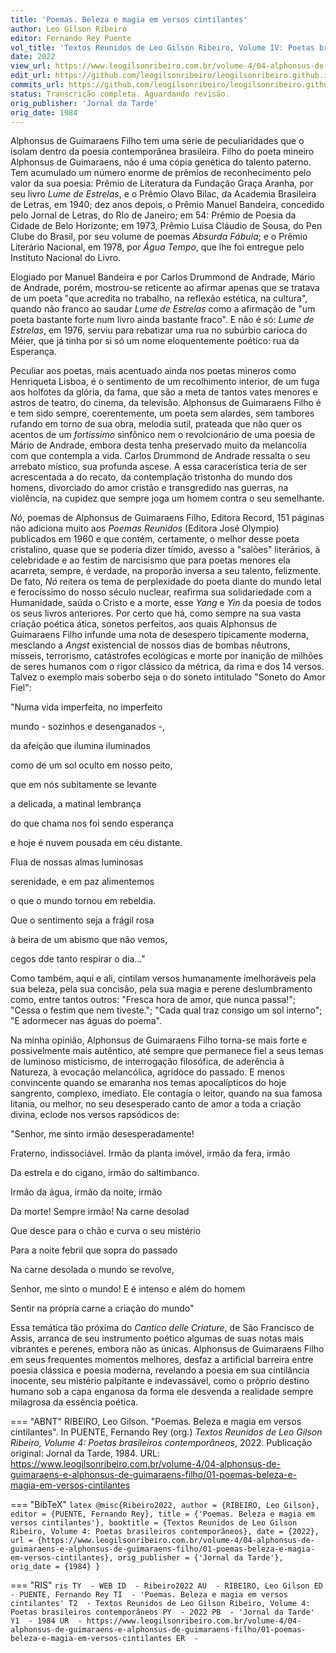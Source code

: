 ```yaml
---
title: 'Poemas. Beleza e magia em versos cintilantes'
author: Leo Gilson Ribeiro
editor: Fernando Rey Puente
vol_title: 'Textos Reunidos de Leo Gilson Ribeiro, Volume IV: Poetas brasileiros contemporâneos'
date: 2022
view_url: https://www.leogilsonribeiro.com.br/volume-4/04-alphonsus-de-guimaraens-e-alphonsus-de-guimaraens-filho/01-poemas-beleza-e-magia-em-versos-cintilantes
edit_url: https://github.com/leogilsonribeiro/leogilsonribeiro.github.io/edit/main/docs/markdown/volume-4/04-alphonsus-de-guimaraens-e-alphonsus-de-guimaraens-filho/01-poemas-beleza-e-magia-em-versos-cintilantes.md
commits_url: https://github.com/leogilsonribeiro/leogilsonribeiro.github.io/commits/main/docs/markdown/volume-4/04-alphonsus-de-guimaraens-e-alphonsus-de-guimaraens-filho/01-poemas-beleza-e-magia-em-versos-cintilantes.md
status: Transcrição completa. Aguardando revisão.
orig_publisher: 'Jornal da Tarde'
orig_date: 1984
---
```


Alphonsus de Guimaraens Filho tem uma série de peculiaridades que o isolam dentro da poesia contemporânea brasileira. Filho do poeta mineiro Alphonsus de Guimaraens, não é uma cópia genética do talento paterno. Tem acumulado um número enorme de prêmios de reconhecimento pelo valor da sua poesia: Prêmio de Literatura da Fundação Graça Aranha, por seu livro *Lume de Estrelas*, e o Prêmio Olavo Bilac, da Academia Brasileira de Letras, em 1940; dez anos depois, o Prêmio Manuel Bandeira, concedido pelo Jornal de Letras, do RIo de Janeiro; em 54: Prêmio de Poesia da Cidade de Belo Horizonte; em 1973, Prêmio Luísa Cláudio de Sousa, do Pen Clube do Brasil, por seu volume de poemas *Absurda Fábula*; e o Prêmio Literário Nacional, em 1978, por *Água Tempo*, que lhe foi entregue pelo Instituto Nacional do Livro.

Elogiado por Manuel Bandeira e por Carlos Drummond de Andrade, Mário de Andrade, porém, mostrou-se reticente ao afirmar apenas que se tratava de um poeta "que acredita no trabalho, na reflexão estética, na cultura", quando não franco ao saudar *Lume de Estrelas* como a afirmação de "um poeta bastante forte num livro ainda bastante fraco". E não é só: *Lume de Estrelas*, em 1976, serviu para rebatizar uma rua no subúrbio carioca do Méier, que já tinha por si só um nome eloquentemente poético: rua da Esperança.

Peculiar aos poetas, mais acentuado ainda nos poetas mineros como Henriqueta Lisboa, é o sentimento de um recolhimento interior, de um fuga aos holfotes da glória, da fama, que são a meta de tantos vates menores e astros de teatro, do cinema, da televisão. Alphonsus de Guimaraens Filho é e tem sido sempre, coerentemente, um poeta sem alardes, sem tambores rufando em torno de sua obra, melodia sutil, prateada que não quer os acentos de um *fortíssimo* sinfônico nem o revolcionário de uma poesia de Mário de Andrade, embora desta tenha preservado muito da melancolia com que contempla a vida. Carlos Drummond de Andrade ressalta o seu arrebato místico, sua profunda ascese. A essa caracerística teria de ser acrescentada a do recato, da contemplação tristonha do mundo dos homens, divorciado do amor cristão e transgredido nas guerras, na violência, na cupidez que sempre joga um homem contra o seu semelhante.

*Nó*, poemas de Alphonsus de Guimaraens Filho, Editora Record, 151 páginas não adiciona muito aos *Poemas Reunidos* (Editora José Olympio) publicados em 1960 e que contém, certamente, o melhor desse poeta cristalino, quase que se poderia dizer tímido, avesso a "salões" literários, à celebridade e ao festim de narcisismo que para poetas menores ela acarreta, sempre, é verdade, na proporão inversa a seu talento, felizmente. De fato, *Nó* reitera os tema de perplexidade do poeta diante do mundo letal e ferocíssimo do nosso século nuclear, reafirma sua solidariedade com a Humanidade, saúda o Cristo e a morte, esse *Yang* e *Yin* da poesia de todos os seus livros anteriores. Por certo que há, como sempre na sua vasta criação poética ática, sonetos perfeitos, aos quais Alphonsus de Guimaraens Filho infunde uma nota de desespero tipicamente moderna, mesclando a *Angst* existencial de nossos dias de bombas nêutrons, mísseis, terrorismo, catástrofes ecológicas e morte por inanição de milhões de seres humanos com o rigor clássico da métrica, da rima e dos 14 versos. Talvez o exemplo mais soberbo seja o do soneto intitulado "Soneto do Amor Fiel":

"Numa vida imperfeita, no imperfeito

mundo - sozinhos e desenganados -,

da afeição que ilumina iluminados

como de um sol oculto em nosso peito,

que em nós subitamente se levante

a delicada, a matinal lembrança

do que chama nos foi sendo esperança

e hoje é nuvem pousada em céu distante.

Flua de nossas almas luminosas

serenidade, e em paz alimentemos

o que o mundo tornou em rebeldia.

Que o sentimento seja a frágil rosa

à beira de um abismo que não vemos,

cegos dde tanto respirar o dia..."

Como também, aqui e ali, cintilam versos humanamente imelhoráveis pela sua beleza, pela sua concisão, pela sua magia e perene deslumbramento como, entre tantos outros: "Fresca hora de amor, que nunca passa!"; "Cessa o festim que nem tiveste."; "Cada qual traz consigo um sol interno"; "E adormecer nas águas do poema".

Na minha opinião, Alphonsus de Guimaraens Filho torna-se mais forte e possivelmente mais autêntico, até sempre que permanece fiel a seus temas de luminoso misticismo, de interrogação filosófica, de aderência à Natureza, à evocação melancólica, agridoce do passado. E menos convincente quando se emaranha nos temas apocalípticos do hoje sangrento, complexo, imediato. Ele contagia o leitor, quando na sua famosa litania, ou melhor, no seu desesperado canto de amor a toda a criação divina, eclode nos versos rapsódicos de:

"Senhor, me sinto irmão desesperadamente!

Fraterno, indissociável. Irmão da planta imóvel, irmão da fera, irmão

Da estrela e do cigano, irmão do saltimbanco.

Irmão da água, irmão da noite, irmão

Da morte! Sempre irmão! Na carne desolad

Que desce para o chão e curva o seu mistério

Para a noite febril que sopra do passado

Na carne desolada o mundo se revolve,

Senhor, me sinto o mundo! E é intenso e além do homem

Sentir na própria carne a criação do mundo"

Essa temática tão próxima do *Cantico delle Criature*, de São Francisco de Assis, arranca de seu instrumento poético algumas de suas notas mais vibrantes e perenes, embora não as únicas. Alphonsus de Guimaraens Filho em seus frequentes momentos melhores, desfaz a artificial barreira entre poesia clássica e poesia moderna, revelando a poesia em sua cintilância inocente, seu mistério palpitante e indevassável, como o próprio destino humano sob a capa enganosa da forma ele desvenda a realidade sempre milagrosa da essência poética.


=== "ABNT"
    RIBEIRO, Leo Gilson. "Poemas. Beleza e magia em versos cintilantes". In PUENTE, Fernando Rey (org.) <em>Textos Reunidos de Leo Gilson Ribeiro, Volume 4: Poetas brasileiros contemporâneos</em>, 2022. Publicação original: Jornal da Tarde, 1984. URL: <a href="stable_url">https://www.leogilsonribeiro.com.br/volume-4/04-alphonsus-de-guimaraens-e-alphonsus-de-guimaraens-filho/01-poemas-beleza-e-magia-em-versos-cintilantes</a>

=== "BibTeX"
    ```latex
    @misc{Ribeiro2022,
    author = {RIBEIRO, Leo Gilson},
    editor = {PUENTE, Fernando Rey},
    title = {'Poemas. Beleza e magia em versos cintilantes'},
    booktitle = {Textos Reunidos de Leo Gilson Ribeiro, Volume 4: Poetas brasileiros contemporâneos},
    date = {2022},
    url = {https://www.leogilsonribeiro.com.br/volume-4/04-alphonsus-de-guimaraens-e-alphonsus-de-guimaraens-filho/01-poemas-beleza-e-magia-em-versos-cintilantes},
    orig_publisher = {'Jornal da Tarde'},
    orig_date = {1984}
    }
    ```

=== "RIS"
    ```ris
    TY  - WEB
    ID  - Ribeiro2022
    AU  - RIBEIRO, Leo Gilson
    ED  - PUENTE, Fernando Rey
    TI  - 'Poemas. Beleza e magia em versos cintilantes'
    T2  - Textos Reunidos de Leo Gilson Ribeiro, Volume 4: Poetas brasileiros contemporâneos
    PY  - 2022
    PB  - 'Jornal da Tarde'
    Y1  - 1984
    UR  - https://www.leogilsonribeiro.com.br/volume-4/04-alphonsus-de-guimaraens-e-alphonsus-de-guimaraens-filho/01-poemas-beleza-e-magia-em-versos-cintilantes
    ER  - 
    ```
